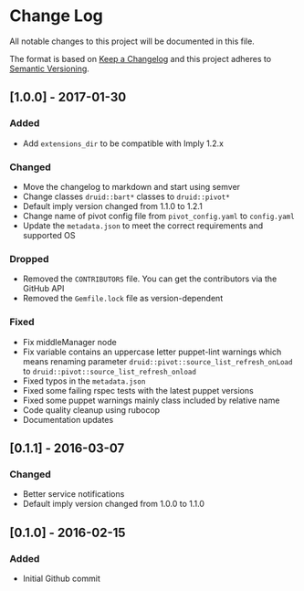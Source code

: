 # Change Log
All notable changes to this project will be documented in this file.

The format is based on [Keep a Changelog](http://keepachangelog.com/)
and this project adheres to [Semantic Versioning](http://semver.org/).

## [1.0.0] - 2017-01-30
### Added
- Add `extensions_dir` to be compatible with Imply 1.2.x

### Changed
- Move the changelog to markdown and start using semver
- Change classes `druid::bart*` classes to `druid::pivot*`
- Default imply version changed from 1.1.0 to 1.2.1
- Change name of pivot config file from `pivot_config.yaml` to `config.yaml`
- Update the `metadata.json` to meet the correct requirements and supported OS

### Dropped
- Removed the `CONTRIBUTORS` file. You can get the contributors via the GitHub API
- Removed the `Gemfile.lock` file as version-dependent

### Fixed
- Fix middleManager node
- Fix variable contains an uppercase letter puppet-lint warnings which means
  renaming parameter `druid::pivot::source_list_refresh_onLoad` to
  `druid::pivot::source_list_refresh_onload`
- Fixed typos in the `metadata.json`
- Fixed some failing rspec tests with the latest puppet versions
- Fixed some puppet warnings mainly class included by relative name
- Code quality cleanup using rubocop
- Documentation updates

## [0.1.1] - 2016-03-07
### Changed
- Better service notifications
- Default imply version changed from 1.0.0 to 1.1.0

## [0.1.0] - 2016-02-15
### Added
- Initial Github commit
